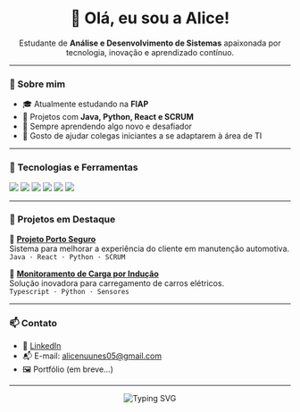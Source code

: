 <!-- Banner opcional
<p align="center">
  <img src="https://via.placeholder.com/800x200/FFC0CB/000000?text=Bem+vinda+ao+meu+GitHub!" alt="Banner">
</p>
a -->
<h1 align="center">🌸 Olá, eu sou a Alice!</h1>

<p align="center">
  Estudante de <strong>Análise e Desenvolvimento de Sistemas</strong> apaixonada por tecnologia, inovação e aprendizado contínuo.
</p>

---

### 💖 Sobre mim

- 🎓 Atualmente estudando na **FIAP**
- 🔧 Projetos com **Java, Python, React e SCRUM**
- 🌱 Sempre aprendendo algo novo e desafiador
- 💬 Gosto de ajudar colegas iniciantes a se adaptarem à área de TI

---

### 💼 Tecnologias e Ferramentas

<p align="left">
  <img src="https://img.shields.io/badge/Java-F092B0?style=for-the-badge&logo=java&logoColor=white"/>
  <img src="https://img.shields.io/badge/Python-FFC0CB?style=for-the-badge&logo=python&logoColor=white"/>
  <img src="https://img.shields.io/badge/React-F48FB1?style=for-the-badge&logo=react&logoColor=white"/>
  <img src="https://img.shields.io/badge/HTML5-FFB6C1?style=for-the-badge&logo=html5&logoColor=white"/>
  <img src="https://img.shields.io/badge/CSS3-FF69B4?style=for-the-badge&logo=css3&logoColor=white"/>
  <img src="https://img.shields.io/badge/Git-F06292?style=for-the-badge&logo=git&logoColor=white"/>
</p>

---

### 📌 Projetos em Destaque

📁 [**Projeto Porto Seguro**](https://github.com/Lice-Santos/next-oficial-challenge.git)  
Sistema para melhorar a experiência do cliente em manutenção automotiva.  
`Java · React · Python · SCRUM`

📁 [**Monitoramento de Carga por Indução**](https://github.com/Lice-Santos/chargeGo-sustainability.git)  
Solução inovadora para carregamento de carros elétricos.  
`Typescript · Pýthon · Sensores`

---

### 📫 Contato

- 💼 [LinkedIn](www.linkedin.com/in/alice-nunessantos)
- 📬 E-mail: alicenuunes05@gmail.com
- 🖼️ Portfólio (em breve...)

---

<p align="center">
  <img src="https://readme-typing-svg.herokuapp.com/?font=Fira+Code&size=20&pause=1000&color=FF69B4&center=true&vCenter=true&width=435&lines=Seja+bem-vindo(a)+ao+meu+GitHub!;Explore+meus+projetos+%F0%9F%92%96" alt="Typing SVG" />
</p>
